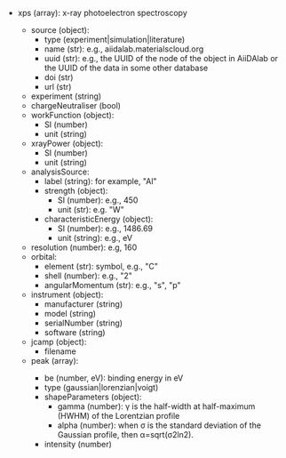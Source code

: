 - xps (array<object>): x-ray photoelectron spectroscopy
  - source (object):
    - type (experiment|simulation|literature)
    - name (str): e.g., aiidalab.materialscloud.org
    - uuid (str): e.g., the UUID of the node of the object in AiiDAlab or the UUID of the data in some other database
    - doi (str)
    - url (str)
  - experiment (string)
  - chargeNeutraliser (bool)
  - workFunction (object):
    - SI (number)
    - unit (string)
  - xrayPower (object):
    - SI (number)
    - unit (string)
  - analysisSource:
    - label (string): for example, "Al"
    - strength (object):
      - SI (number): e.g., 450
      - unit (str): e.g. "W"
    - characteristicEnergy (object):
      - SI (number): e.g., 1486.69
      - unit (string): e.g., eV
  - resolution (number): e.g, 160
  - orbital:
    - element (str): symbol, e.g., "C"
    - shell (number): e.g., "2"
    - angularMomentum (str): e.g., "s", "p"
  - instrument (object):
    - manufacturer (string)
    - model (string)
    - serialNumber (string)
    - software (string)
  - jcamp (object):
    - filename
  - peak (array<object>):
    - be (number, eV): binding energy in eV
    - type (gaussian|lorenzian|voigt)
    - shapeParameters (object):
      - gamma (number): γ is the half-width at half-maximum (HWHM) of the Lorentzian profile
      - alpha (number): when σ is the standard deviation of the Gaussian profile, then α=sqrt(σ2ln2).
    - intensity (number)
